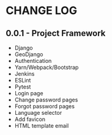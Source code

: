 # CHANGE LOG

## 0.0.1 - Project Framework

- Django
- GeoDjango
- Authentication
- Yarn/Webpack/Bootstrap
- Jenkins
- ESLint
- Pytest
- Login page
- Change password pages
- Forgot password pages
- Language selector
- Add favicon
- HTML template email

